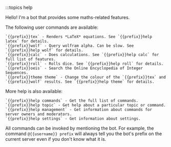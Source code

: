 :::topics help

Hello! I'm a bot that provides some maths-related features.

The following user commands are available:

	`{{prefix}}tex` - Renders *LaTeX* equations. See `{{prefix}}help latex` for details.
	`{{prefix}}wolf` - Query wolfram alpha. Can be slow. See `{{prefix}}help wolf` for details.
	`{{prefix}}calc` - Does calculations. See `{{prefix}}help calc` for full list of features.
	`{{prefix}}roll` - Rolls dice. See `{{prefix}}help roll` for details.
	`{{prefix}}oeis` - Search the Online Encyclopedia of Integer Sequences.
	`{{prefix}}theme theme` - Change the colour of the `{{prefix}}tex` and `{{prefix}}wolf` results. See `{{prefix}}help theme` for details.

More help is also available:

	`{{prefix}}help commands` - Get the full list of commands.
	`{{prefix}}help topic` - Get help about a particular topic or command.
	`{{prefix}}help management` - Get information about commands for server owners and moderators.
	`{{prefix}}help settings` - Get information about settings.

All commands can be invoked by mentioning the bot. For example, the command `@{{username}} prefix` will always tell you the bot's prefix on the current server even if you don't know what it is.
